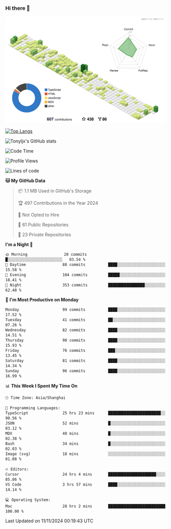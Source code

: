 ### Hi there 👋

![](./profile-3d-contrib/profile-green-animate.svg)

 

[![Top Langs](https://github-readme-stats.vercel.app/api/top-langs/?username=tonyljx)](https://github.com/anuraghazra/github-readme-stats)

![Tonyljx's GitHub stats](https://github-readme-stats.vercel.app/api?username=tonyljx&theme=default&show_icons=true)

 

<!--START_SECTION:waka-->
![Code Time](http://img.shields.io/badge/Code%20Time-883%20hrs%2048%20mins-blue)

![Profile Views](http://img.shields.io/badge/Profile%20Views-6-blue)

![Lines of code](https://img.shields.io/badge/From%20Hello%20World%20I%27ve%20Written-658.8%20thousand%20lines%20of%20code-blue)

**🐱 My GitHub Data** 

> 📦 1.1 MB Used in GitHub's Storage 
 > 
> 🏆 497 Contributions in the Year 2024
 > 
> 🚫 Not Opted to Hire
 > 
> 📜 61 Public Repositories 
 > 
> 🔑 23 Private Repositories 
 > 
**I'm a Night 🦉** 

```text
🌞 Morning                20 commits          █░░░░░░░░░░░░░░░░░░░░░░░░   03.54 % 
🌆 Daytime                88 commits          ████░░░░░░░░░░░░░░░░░░░░░   15.58 % 
🌃 Evening                104 commits         █████░░░░░░░░░░░░░░░░░░░░   18.41 % 
🌙 Night                  353 commits         ████████████████░░░░░░░░░   62.48 % 
```
📅 **I'm Most Productive on Monday** 

```text
Monday                   99 commits          ████░░░░░░░░░░░░░░░░░░░░░   17.52 % 
Tuesday                  41 commits          ██░░░░░░░░░░░░░░░░░░░░░░░   07.26 % 
Wednesday                82 commits          ████░░░░░░░░░░░░░░░░░░░░░   14.51 % 
Thursday                 90 commits          ████░░░░░░░░░░░░░░░░░░░░░   15.93 % 
Friday                   76 commits          ███░░░░░░░░░░░░░░░░░░░░░░   13.45 % 
Saturday                 81 commits          ████░░░░░░░░░░░░░░░░░░░░░   14.34 % 
Sunday                   96 commits          ████░░░░░░░░░░░░░░░░░░░░░   16.99 % 
```


📊 **This Week I Spent My Time On** 

```text
🕑︎ Time Zone: Asia/Shanghai

💬 Programming Languages: 
TypeScript               25 hrs 23 mins      ███████████████████████░░   90.56 % 
JSON                     52 mins             █░░░░░░░░░░░░░░░░░░░░░░░░   03.12 % 
MDX                      40 mins             █░░░░░░░░░░░░░░░░░░░░░░░░   02.38 % 
Bash                     34 mins             █░░░░░░░░░░░░░░░░░░░░░░░░   02.03 % 
Image (svg)              18 mins             ░░░░░░░░░░░░░░░░░░░░░░░░░   01.08 % 

🔥 Editors: 
Cursor                   24 hrs 4 mins       █████████████████████░░░░   85.86 % 
VS Code                  3 hrs 57 mins       ████░░░░░░░░░░░░░░░░░░░░░   14.14 % 

💻 Operating System: 
Mac                      28 hrs 2 mins       █████████████████████████   100.00 % 
```


 Last Updated on 11/11/2024 00:19:43 UTC
<!--END_SECTION:waka-->
